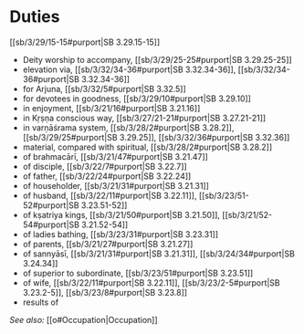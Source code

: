 # Duties

[[sb/3/29/15-15#purport|SB 3.29.15-15]]

* Deity worship to accompany, [[sb/3/29/25-25#purport|SB 3.29.25-25]]
* elevation via, [[sb/3/32/34-36#purport|SB 3.32.34-36]], [[sb/3/32/34-36#purport|SB 3.32.34-36]]
* for Arjuna, [[sb/3/32/5#purport|SB 3.32.5]]
* for devotees in goodness, [[sb/3/29/10#purport|SB 3.29.10]]
* in enjoyment, [[sb/3/21/16#purport|SB 3.21.16]]
* in Kṛṣṇa conscious way, [[sb/3/27/21-21#purport|SB 3.27.21-21]]
* in varṇāśrama system, [[sb/3/28/2#purport|SB 3.28.2]], [[sb/3/29/25#purport|SB 3.29.25]], [[sb/3/32/36#purport|SB 3.32.36]]
* material, compared with spiritual, [[sb/3/28/2#purport|SB 3.28.2]]
* of brahmacārī, [[sb/3/21/47#purport|SB 3.21.47]]
* of disciple, [[sb/3/22/7#purport|SB 3.22.7]]
* of father, [[sb/3/22/24#purport|SB 3.22.24]]
* of householder, [[sb/3/21/31#purport|SB 3.21.31]]
* of husband, [[sb/3/22/11#purport|SB 3.22.11]], [[sb/3/23/51-52#purport|SB 3.23.51-52]]
* of kṣatriya kings, [[sb/3/21/50#purport|SB 3.21.50]], [[sb/3/21/52-54#purport|SB 3.21.52-54]]
* of ladies bathing, [[sb/3/23/31#purport|SB 3.23.31]]
* of parents, [[sb/3/21/27#purport|SB 3.21.27]]
* of sannyāsī, [[sb/3/21/31#purport|SB 3.21.31]], [[sb/3/24/34#purport|SB 3.24.34]]
* of superior to subordinate, [[sb/3/23/51#purport|SB 3.23.51]]
* of wife, [[sb/3/22/11#purport|SB 3.22.11]], [[sb/3/23/2-5#purport|SB 3.23.2-5]], [[sb/3/23/8#purport|SB 3.23.8]]
* results of 

*See also:* [[o#Occupation|Occupation]]
